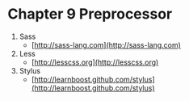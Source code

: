 # Chapter 9 Preprocessor

1. Sass
    - [http://sass-lang.com](http://sass-lang.com)
2. Less
    - [http://lesscss.org](http://lesscss.org)
3. Stylus
    - [http://learnboost.github.com/stylus](http://learnboost.github.com/stylus)
